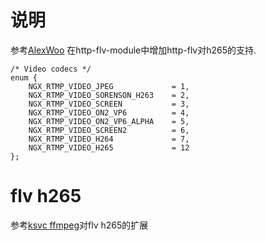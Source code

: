 
# 说明
参考[AlexWoo](https://github.com/AlexWoo/nginx-rtmp-module) 在http-flv-module中增加http-flv对h265的支持.
~~~
/* Video codecs */
enum {
    NGX_RTMP_VIDEO_JPEG             = 1,
    NGX_RTMP_VIDEO_SORENSON_H263    = 2,
    NGX_RTMP_VIDEO_SCREEN           = 3,
    NGX_RTMP_VIDEO_ON2_VP6          = 4,
    NGX_RTMP_VIDEO_ON2_VP6_ALPHA    = 5,
    NGX_RTMP_VIDEO_SCREEN2          = 6,
    NGX_RTMP_VIDEO_H264             = 7,
    NGX_RTMP_VIDEO_H265             = 12
};
~~~
# flv h265
参考[ksvc ffmpeg](https://github.com/ksvc/FFmpeg)对flv h265的扩展

